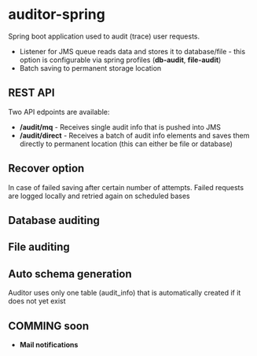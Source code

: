 # auditor-spring

Spring boot application used to audit (trace) user requests. 

- Listener for JMS queue reads data and stores it to database/file - this option is configurable via spring profiles (**db-audit**, **file-audit**)
- Batch saving to permanent storage location


## REST API

Two API edpoints are available:

- **/audit/mq** - Receives single audit info that is pushed into JMS
- **/audit/direct** - Receives a batch of audit info elements and saves them directly to permanent location (this can either be file or database)

## Recover option 

In case of failed saving after certain number of attempts. Failed requests are logged locally and retried again on scheduled bases

## Database auditing
## File auditing

## Auto schema generation 

Auditor uses only one table (audit_info) that is automatically created if it does not yet exist

## COMMING soon

- **Mail notifications**
